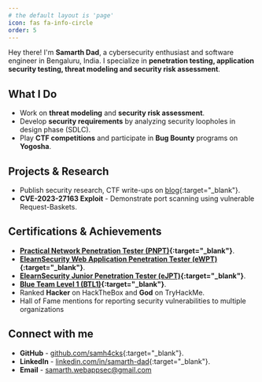 ```yaml
---
# the default layout is 'page'
icon: fas fa-info-circle
order: 5
---
```


Hey there! I'm **Samarth Dad**, a cybersecurity enthusiast and software engineer in Bengaluru, India. I specialize in **penetration testing, application security testing, threat modeling and security risk assessment**.

## What I Do

- Work on **threat modeling** and **security risk assessment**.
- Develop **security requirements** by analyzing security loopholes in design phase (SDLC).
- Play **CTF competitions** and participate in **Bug Bounty** programs on **Yogosha**.

## Projects & Research

- Publish security research, CTF write-ups on [blog](https://samarthdad.com/){:target="_blank"}.
- **CVE-2023-27163 Exploit** - Demonstrate port scanning using vulnerable Request-Baskets.

## Certifications & Achievements

- **[Practical Network Penetration Tester (PNPT)](https://certified.tcm-sec.com/46065185-33f0-4d70-9707-d8ea3c73e9e6#gs.iritsu#acc.Pa9p2cOD){:target="_blank"}**.
- **[ElearnSecurity Web Application Penetration Tester (eWPT)](https://certs.ine.com/651777de-030a-42f1-a602-85935aa6595c#acc.L6Ud2kZr){:target="_blank"}**.
- **[ElearnSecurity Junior Penetration Tester (eJPT)](https://certs.ine.com/8de2ab6d-eb0a-4acf-904d-38289a4f426b#acc.fgR4h3SQ){:target="_blank"}**.
- **[Blue Team Level 1 (BTL1)](https://www.credly.com/badges/0772e280-e389-4f63-9f44-a2f4aeeb82c6/public_url){:target="_blank"}**.
- Ranked **Hacker** on HackTheBox and **God** on TryHackMe.
- Hall of Fame mentions for reporting security vulnerabilities to multiple organizations

## Connect with me

- **GitHub** - [github.com/samh4cks](https://github.com/samh4cks){:target="_blank"}.
- **LinkedIn** - [linkedin.com/in/samarth-dad](https://www.linkedin.com/in/samarth-dad/){:target="_blank"}.
- **Email** - samarth.webappsec@gmail.com

